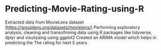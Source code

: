 # Predicting-Movie-Rating-using-R
Extracted data from MovieLens dataset (https://grouplens.org/datasets/movielens/)
Performing exploratory analysis, cleaning and transofrming data using R packages like tidyverse, dplyr and visulizaing using ggplot2
Created an ARIMA model which helps in predicting the The rating for next 5 years
